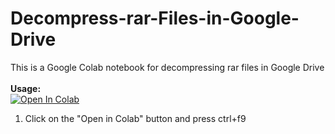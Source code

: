 # Decompress-rar-Files-in-Google-Drive
This is a Google Colab notebook for decompressing rar files in Google Drive
<br><br><b>Usage:</b>
<br>
<a href="https://colab.research.google.com/github/saveitlol/Decompress-rar-Files-in-Google-Drive" target="_parent\"><img src="https://colab.research.google.com/assets/colab-badge.svg" alt="Open In Colab"/></a>
1. Click on the "Open in Colab" button and press ctrl+f9
